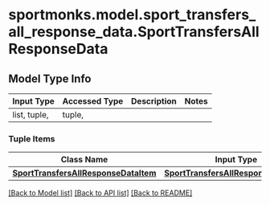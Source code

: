 # sportmonks.model.sport_transfers_all_response_data.SportTransfersAllResponseData

## Model Type Info
Input Type | Accessed Type | Description | Notes
------------ | ------------- | ------------- | -------------
list, tuple,  | tuple,  |  | 

### Tuple Items
Class Name | Input Type | Accessed Type | Description | Notes
------------- | ------------- | ------------- | ------------- | -------------
[**SportTransfersAllResponseDataItem**](SportTransfersAllResponseDataItem.md) | [**SportTransfersAllResponseDataItem**](SportTransfersAllResponseDataItem.md) | [**SportTransfersAllResponseDataItem**](SportTransfersAllResponseDataItem.md) |  | 

[[Back to Model list]](../../README.md#documentation-for-models) [[Back to API list]](../../README.md#documentation-for-api-endpoints) [[Back to README]](../../README.md)

